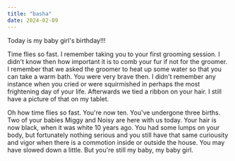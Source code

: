 ```yaml
---
title: "basha"
date: 2024-02-09
---
```


Today is my baby girl's birthday!!!  

Time flies so fast.  I remember taking you to your first grooming session.  I didn't know then how important it is to comb your fur if not for the groomer.  I remember that we asked the groomer to heat up some water so that you can take a warm bath.  You were very brave then.  I didn't remember any instance when you cried or were squirmished in perhaps the most frightening day of your life.  Afterwards we tied a ribbon on your hair.  I still have a picture of that on my tablet.  

Oh how time flies so fast.  You're now ten.  You've undergone three births. Two of your babies Miggy and Noisy are here with us today.  Your hair is now black, when it was white 10 years ago.  You had some lumps on your body, but fortunately nothing serious and you still have that same curiousity and vigor when there is a commotion inside or outside the house.  You may have slowed down a little.  But you're still my baby, my baby girl.
